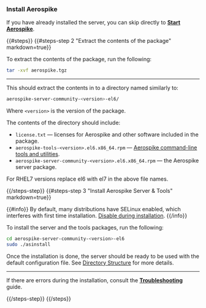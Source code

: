 <a name="install"></a>
### Install Aerospike
If you have already installed the server, you can skip directly to **[Start Aerospike](#run)**.

{{#steps}}
{{#steps-step 2 "Extract the contents of the package" markdown=true}}

To extract the contents of the package, run the following:

```bash
tar -xvf aerospike.tgz
```

---

This should extract the contents in to a directory named similarly to:

```bash
aerospike-server-community-<version>-el6/
```

Where `<version>` is the version of the package.

The contents of the directory should include:

- `license.txt` — licenses for Aerospike and other software included in the package.
- `aerospike-tools-<version>.el6.x86_64.rpm` — [Aerospike command-line tools and utilities](/docs/tools).
- `aerospike-server-community-<version>.el6.x86_64.rpm` — the Aerospike server package.

For RHEL7 versions replace el6 with el7 in the above file names.

{{/steps-step}}
{{#steps-step 3 "Install Aerospike Server & Tools" markdown=true}}

{{#info}}
By default, many distributions have SELinux enabled, which interferes with first time installation. [Disable during installation](/docs/operations/troubleshoot/install/index.html#selinux-prevents-adding-usergroup-aerospikeaerospike).
{{/info}}

To install the server and the tools packages, run the following:

```bash
cd aerospike-server-community-<version>-el6
sudo ./asinstall
```

Once the installation is done, the server should be ready to be used with the default configuration file.
See [Directory Structure](/docs/operations/manage/aerospike/directory_structure.html)
for more details.

---

If there are errors during the installation, consult the **[Troubleshooting]({{book.baseurl}}/operations/troubleshoot/install)** guide.

{{/steps-step}}
{{/steps}}
